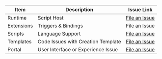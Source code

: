 Item | Description | Issue Link
---------|-------|-----------
Runtime | Script Host | [File an Issue](https://github.com/Azure/azure-webjobs-sdk/issues)
Extensions | Triggers & Bindings | [File an Issue](https://github.com/Azure/azure-webjobs-sdk-extensions/issues)
Scripts | Language Support  | [File an Issue](https://github.com/Azure/azure-webjobs-sdk-script/issues)
Templates | Code Issues with Creation Template | [File an Issue](https://github.com/Azure/azure-webjobs-sdk-templates/issues)
Portal | User Interface or Experience Issue | [File an Issue](https://github.com/ProjectKudu/WebJobsPortal/issues)